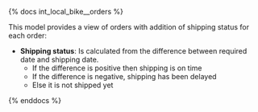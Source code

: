 {% docs int_local_bike__orders %}

This model provides a view of orders with addition of shipping status for each order:

- **Shipping status**: Is calculated from the difference between required date and shipping date. 
    - If the difference is positive then shipping is on time
    - If the difference is negative, shipping has been delayed
    - Else it is not shipped yet

{% enddocs %}